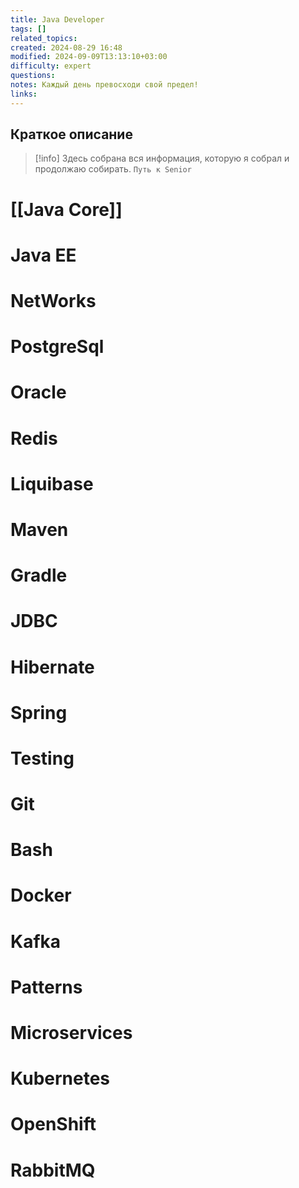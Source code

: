 ```yaml
---
title: Java Developer
tags: []
related_topics: 
created: 2024-08-29 16:48
modified: 2024-09-09T13:13:10+03:00
difficulty: expert
questions: 
notes: Каждый день превосходи свой предел!
links: 
---
```

## Краткое описание
> [!info] Здесь собрана вся информация, которую я собрал и продолжаю собирать. 
> `Путь к Senior` 

# [[Java Core]]
# Java EE

# NetWorks
# PostgreSql
# Oracle
# Redis
# Liquibase
# Maven
# Gradle
# JDBC
# Hibernate
# Spring 
# Testing
# Git
# Bash
# Docker
# Kafka
# Patterns
# Microservices
# Kubernetes
# OpenShift
# RabbitMQ


